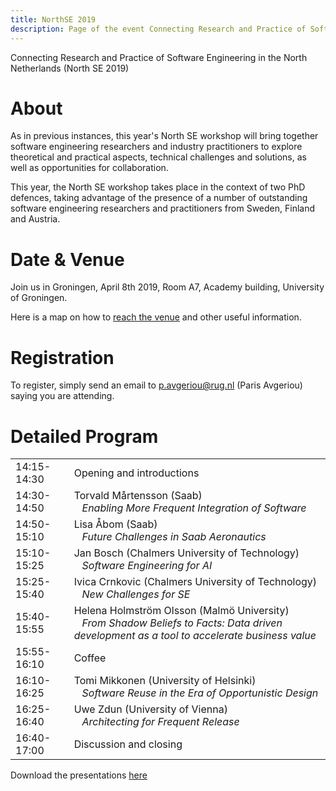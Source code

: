 ```yaml
---
title: NorthSE 2019
description: Page of the event Connecting Research and Practice of Software Engineering in the North Netherlands (North SE 2019) from the SEARCH group.
---
```


Connecting Research and Practice of Software Engineering in the North Netherlands (North SE 2019)

# About

As in previous instances, this year's North SE workshop will bring together software engineering researchers and industry practitioners to explore theoretical and practical aspects, technical challenges and solutions, as well as opportunities for collaboration.

This year, the North SE workshop takes place in the context of two PhD defences, taking advantage of the presence of a number of outstanding software engineering researchers and practitioners from Sweden, Finland and Austria.

# Date & Venue

Join us in Groningen, April 8th 2019, Room A7, Academy building, University of Groningen.

Here is a map on how to [reach the venue](https://www.rug.nl/staff/location/1111) and other useful information.

# Registration

To register, simply send an email to [p.avgeriou@rug.nl](mailto:p.avgeriou@rug.nl) (Paris Avgeriou) saying you are attending.

# Detailed Program

<table style="border: 0px;">
    <tbody>
        <tr>
            <td>14:15-14:30</td>
            <td>Opening and introductions</td>
        </tr>
        <tr>
            <td>14:30-14:50</td>
            <td>Torvald Mårtensson (Saab) <br>&nbsp;&nbsp; <i>Enabling More Frequent Integration of Software</i></td>
        </tr>
        <tr>
            <td>14:50-15:10</td>
            <td>Lisa Åbom (Saab) <br>&nbsp;&nbsp; <i>Future Challenges in Saab Aeronautics</i></td>
        </tr>
        <tr>
            <td>15:10-15:25</td>
            <td>Jan Bosch (Chalmers University of Technology) <br>&nbsp;&nbsp;  <i>Software Engineering for AI</i></td>
        </tr>
        <tr>
            <td>15:25-15:40</td>
            <td>Ivica Crnkovic (Chalmers University of Technology) <br>&nbsp;&nbsp;  <i>New Challenges for SE</i></td>
        </tr>
        <tr>
            <td>15:40-15:55</td>
            <td>Helena Holmström Olsson (Malmö University) <br>&nbsp;&nbsp;  <i>From Shadow Beliefs to Facts: Data driven development as a tool to accelerate business value</i></td>
        </tr>
        <tr>
            <td>15:55-16:10</td>
            <td>Coffee</td>
        </tr>
        <tr>
            <td>16:10-16:25</td>
            <td>Tomi Mikkonen (University of Helsinki) <br>&nbsp;&nbsp;  <i>Software Reuse in the Era of Opportunistic Design</i></td>
        </tr>
        <tr>
            <td>16:25-16:40</td>
            <td>Uwe Zdun (University of Vienna) <br>&nbsp;&nbsp;  <i>Architecting for Frequent Release</i></td>
        </tr>
        <tr>
            <td>16:40-17:00</td>
            <td>Discussion and closing</td>
        </tr>
    </tbody>
</table>

Download the presentations [here](https://drive.google.com/file/d/1NZhGp6OFs8jT-7FZcsmPLB8IpnHzY5hc/view?usp=sharing)

